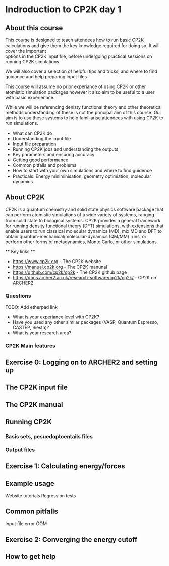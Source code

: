 # Indroduction to CP2K day 1

## About this course

This course is designed to teach attendees how to run basic CP2K calculations and give them the key knowledge
required for doing so. It will cover the important  
options in the CP2K input file, before undergoing practical sessions on running 
CP2K simulations. 

We will also cover a selection of helpful tips and tricks, and where to find guidance and
help preparing input files

This course will assume no prior experiance of using CP2K or other atomistic simulation packages
however it also aim to be useful to a user with basic experienace.

While we will be referencing denisty functional theory and other theoretical methods understanding of these is not the principal aim of this course.
Our aim is to use these systems to help familiarise attendees with using CP2K to run simulations. 

* What can CP2K do
* Understanding the input file
* Input file preparation
* Running CP2K jobs and understanding the outputs
* Key parameters and ensuring accuracy
* Getting good performance
* Common pitfalls and problems
* How to start with your own simulations and where to find guidence
* Practicals: Energy miniminisation, geometry optimiation, molecular dynamics

## About CP2K

CP2K is a quantum chemistry and solid state physics software package that can perform
atomistic simulations of a wide variety of systems, ranging from solid state to biological systems.
CP2K provides a general framework for running density functional theory (DFT) simulations, with
extensions that enable users to run classical molecular dynamics (MD), mix MD and DFT to obtain
quantum-mechanical/molecular-dynamics (QM/MM) runs, or perform other forms of metadynamics, Monte Carlo, or other simulations.

** Key links **

* https://www.cp2k.org - The CP2K website
* https://manual.cp2k.org -  The CP2K manunal
* https://github.com/cp2k/cp2k -  The CP2K github page
* https://docs.archer2.ac.uk/research-software/cp2k/cp2k/ - CP2K on ARCHER2


### Questions

TODO: Add etherpad link

* What is your experiance level with CP2K?
* Have you used any other similar packages (VASP, Quantum Espresso, CASTEP, Siesta)?
* What is your research area?

### CP2K Main features


## Exercise 0: Logging on to ARCHER2 and setting up



## The CP2K input file

## The CP2K manual

## Running CP2K

### Basis sets, pesuedoptoentails files

### Output files

## Exercise 1: Calculating energy/forces

## Example usage

Website tutorials
Regression tests

## Common pitfalls

Input file error
OOM

## Exercise 2: Converging the energy cutoff

## How to get help

